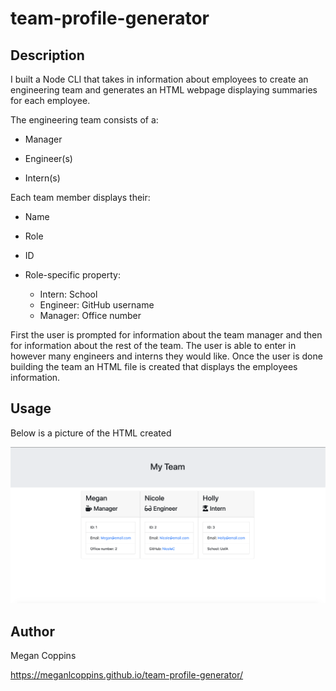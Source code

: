  <!-- your challenge is to build a Node CLI that takes in information about employees and generates an HTML webpage that displays summaries for each person. Since testing is a key piece in making code maintainable, you will also be ensuring that all unit tests pass. -->
# team-profile-generator

## Description

I built a Node CLI that takes in information about employees to create an engineering team and generates an HTML webpage displaying summaries for each employee. 

The engineering team consists of a:
* Manager

* Engineer(s)

* Intern(s)

Each team member displays their:
* Name

* Role

* ID

* Role-specific property:
    * Intern: School
    * Engineer: GitHub username
    * Manager: Office number

First the user is prompted for information about the team manager and then for information about the rest of the team. The user is able to enter in however many engineers and interns they would like. 
Once the user is done building the team an HTML file is created that displays the employees information. 


## Usage

Below is a picture of the HTML created

<img src="images/teamgenerator.png" alt="photo of HTML page">

## Author

Megan Coppins

https://meganlcoppins.github.io/team-profile-generator/